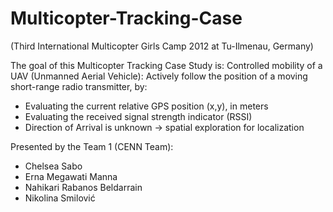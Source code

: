 # Multicopter-Tracking-Case
(Third International Multicopter Girls Camp 2012 at Tu-Ilmenau, Germany)

The goal of this Multicopter Tracking Case Study is: 
Controlled mobility of a UAV (Unmanned Aerial Vehicle): Actively follow the position of a moving short-range radio transmitter, by:
- Evaluating the current relative GPS position (x,y), in meters
- Evaluating the received signal strength indicator (RSSI)
- Direction of Arrival is unknown → spatial exploration for localization

Presented by the Team 1 (CENN Team):
- Chelsea Sabo
- Erna Megawati Manna
- Nahikari Rabanos Beldarrain
- Nikolina Smilović
